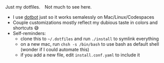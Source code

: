 Just my dotfiles.　Not much to see here.

- I use [dotbot](https://github.com/anishathalye/dotbot) just so it works semalessly on Mac/Linux/Codespaces
- Couple customizations mostly reflect my dubious taste in colors and shortcuts 😅
- Self-reminders:
  - clone this to `~/.dotfiles` and run `./install` to symlink everything
  - on a new mac, run `chsh -s /bin/bash` to use bash as default shell (wonder if I could automate this)
  - if you add a new file, edit `install.conf.yaml` to include it
